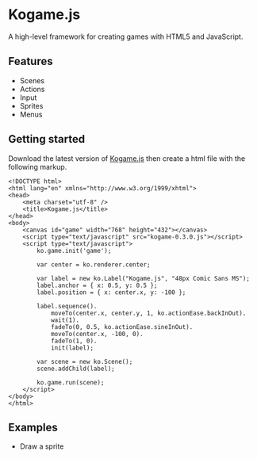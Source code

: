 Kogame.js
=========
A high-level framework for creating games with HTML5 and JavaScript.

Features
--------
* Scenes
* Actions
* Input
* Sprites
* Menus

Getting started
---------------
Download the latest version of [Kogame.js](https://raw.github.com/kobingo/kogame.js/master/kogame-0.3.0.js) 
then create a html file with the following markup.

    <!DOCTYPE html>
    <html lang="en" xmlns="http://www.w3.org/1999/xhtml">
    <head>
        <meta charset="utf-8" />
        <title>Kogame.js</title>
    </head>
    <body>
        <canvas id="game" width="768" height="432"></canvas>
        <script type="text/javascript" src="kogame-0.3.0.js"></script>
        <script type="text/javascript">
            ko.game.init('game');
    
            var center = ko.renderer.center;
    
            var label = new ko.Label("Kogame.js", "48px Comic Sans MS");
            label.anchor = { x: 0.5, y: 0.5 };
            label.position = { x: center.x, y: -100 };
            
            label.sequence().
                moveTo(center.x, center.y, 1, ko.actionEase.backInOut).
            	wait(1).
            	fadeTo(0, 0.5, ko.actionEase.sineInOut).
            	moveTo(center.x, -100, 0).
            	fadeTo(1, 0).
            	init(label);
    
            var scene = new ko.Scene();
            scene.addChild(label);
    
            ko.game.run(scene);
        </script>
    </body>
    </html>

Examples
--------
* Draw a sprite